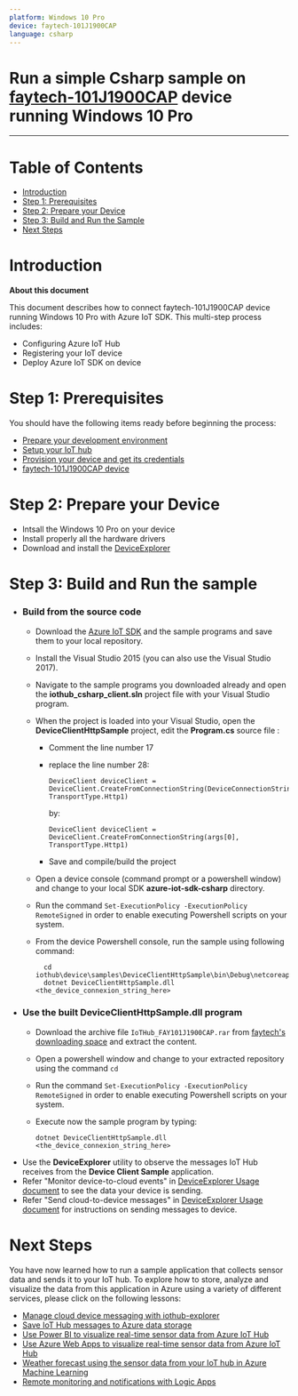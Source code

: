 ```yaml
---
platform: Windows 10 Pro
device: faytech-101J1900CAP
language: csharp
---
```


Run a simple Csharp sample on [faytech-101J1900CAP](https://www.faytech.com/catalogue/product/101-capacitive-touch-pc-ft101j1900w4g64gcap/) device running Windows 10 Pro
===
---

# Table of Contents

-   [Introduction](#Introduction)
-   [Step 1: Prerequisites](#Prerequisites)
-   [Step 2: Prepare your Device](#PrepareDevice)
-   [Step 3: Build and Run the Sample](#Build)
-   [Next Steps](#NextSteps)

<a name="Introduction"></a>
# Introduction

**About this document**

This document describes how to connect faytech-101J1900CAP device running Windows 10 Pro with Azure IoT SDK. This multi-step process includes:
-   Configuring Azure IoT Hub
-   Registering your IoT device
-   Deploy Azure IoT SDK on device

<a name="Prerequisites"></a>
# Step 1: Prerequisites

You should have the following items ready before beginning the process:

-   [Prepare your development environment][setup-devbox-windows]
-   [Setup your IoT hub][lnk-setup-iot-hub]
-   [Provision your device and get its credentials][lnk-manage-iot-hub]
-   [faytech-101J1900CAP device](https://www.faytech.com/catalogue/product/101-capacitive-touch-pc-ft101j1900w4g64gcap/)

<a name="PrepareDevice"></a>
# Step 2: Prepare your Device

-   Intsall the Windows 10 Pro on your device
-	Install properly all the hardware drivers
-	Download and install the [DeviceExplorer](https://github.com/Azure/azure-iot-sdk-csharp/blob/master/tools/DeviceExplorer/doc/how_to_use_device_explorer.md) 


<a name="Build"></a>
# Step 3: Build and Run the sample
-	### Build from the source code
	-   Download the [Azure IoT SDK](https://github.com/Azure/azure-iot-sdk-csharp) and the sample programs and save them to your local repository.
	-	Install the Visual Studio 2015 (you can also use the Visual Studio 2017).
	-	Navigate to the sample programs you downloaded already and open the  **iothub_csharp_client.sln** project file with your Visual Studio program.
	-	When the project is loaded into your Visual Studio, open the **DeviceClientHttpSample** project, edit the **Program.cs** source file :
		-	Comment the line number 17 
		-	replace the line number 28:
	
				DeviceClient deviceClient = DeviceClient.CreateFromConnectionString(DeviceConnectionString, TransportType.Http1)
			
			by:
		
				DeviceClient deviceClient = DeviceClient.CreateFromConnectionString(args[0], TransportType.Http1)
			
		-	Save and compile/build the project
			
	-   Open a device console (command prompt or a powershell window) and change to your local SDK **azure-iot-sdk-csharp** directory.
	-	Run the command `Set-ExecutionPolicy -ExecutionPolicy RemoteSigned` in order to enable executing Powershell scripts on your system.
        
	- From the device Powershell console, run the sample using following command:

			cd iothub\device\samples\DeviceClientHttpSample\bin\Debug\netcoreapp2.0
			dotnet DeviceClientHttpSample.dll <the_device_connexion_string_here>

-	### Use the built **DeviceClientHttpSample.dll** program
	-	Download the archive file `IoTHub_FAY101J1900CAP.rar` from [faytech's downloading space](https://download.faytech.com/iothub/) and extract the content.
	-   Open a powershell window and change to your extracted repository using the command `cd`
	-	Run the command `Set-ExecutionPolicy -ExecutionPolicy RemoteSigned` in order to enable executing Powershell scripts on your system.
	-	Execute now the sample program by typing:
		
			dotnet DeviceClientHttpSample.dll <the_device_connexion_string_here>
			
	
-   Use the **DeviceExplorer** utility to observe the messages IoT Hub receives from the **Device Client Sample** application.
-   Refer "Monitor device-to-cloud events" in [DeviceExplorer Usage document](https://github.com/Azure/azure-iot-sdk-csharp/blob/master/tools/DeviceExplorer/doc/how_to_use_device_explorer.md) to see the data your device is sending.
-   Refer "Send cloud-to-device messages" in [DeviceExplorer Usage document](https://github.com/Azure/azure-iot-sdk-csharp/blob/master/tools/DeviceExplorer/doc/how_to_use_device_explorer.md) for instructions on sending messages to device.

<a name="NextSteps"></a>
# Next Steps

You have now learned how to run a sample application that collects sensor data and sends it to your IoT hub. To explore how to store, analyze and visualize the data from this application in Azure using a variety of different services, please click on the following lessons:

-   [Manage cloud device messaging with iothub-explorer]
-   [Save IoT Hub messages to Azure data storage]
-   [Use Power BI to visualize real-time sensor data from Azure IoT Hub]
-   [Use Azure Web Apps to visualize real-time sensor data from Azure IoT Hub]
-   [Weather forecast using the sensor data from your IoT hub in Azure Machine Learning]
-   [Remote monitoring and notifications with Logic Apps]   

[Manage cloud device messaging with iothub-explorer]: https://docs.microsoft.com/en-us/azure/iot-hub/iot-hub-explorer-cloud-device-messaging
[Save IoT Hub messages to Azure data storage]: https://docs.microsoft.com/en-us/azure/iot-hub/iot-hub-store-data-in-azure-table-storage
[Use Power BI to visualize real-time sensor data from Azure IoT Hub]: https://docs.microsoft.com/en-us/azure/iot-hub/iot-hub-live-data-visualization-in-power-bi
[Use Azure Web Apps to visualize real-time sensor data from Azure IoT Hub]: https://docs.microsoft.com/en-us/azure/iot-hub/iot-hub-live-data-visualization-in-web-apps
[Weather forecast using the sensor data from your IoT hub in Azure Machine Learning]: https://docs.microsoft.com/en-us/azure/iot-hub/iot-hub-weather-forecast-machine-learning
[Remote monitoring and notifications with Logic Apps]: https://docs.microsoft.com/en-us/azure/iot-hub/iot-hub-monitoring-notifications-with-azure-logic-apps
[setup-devbox-windows]: https://github.com/Azure/azure-iot-sdk-csharp/blob/master/doc/devbox_setup.md
[lnk-setup-iot-hub]: ../../setup_iothub.md
[lnk-manage-iot-hub]: ../../manage_iot_hub.md
